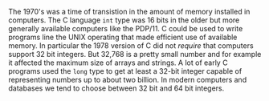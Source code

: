 The 1970's was a time of transistion in the amount of memory installed in computers.  The C language `int`
type was 16 bits in the older but more generally available computers like the PDP/11.  C could be used
to write programs line the UNIX operating that made efficient use of available memory.
In particular the 1978 version of C did not *require* that computers support 32 bit integers.
But 32,768 is a pretty small number and for example it affected
the maximum size of arrays and strings.  A lot of early C programs used the `long` type to get at least a 32-bit integer
capable of representing numbers up to about two billion.  In modern computers and databases we tend to
choose between 32 bit and 64 bit integers.
